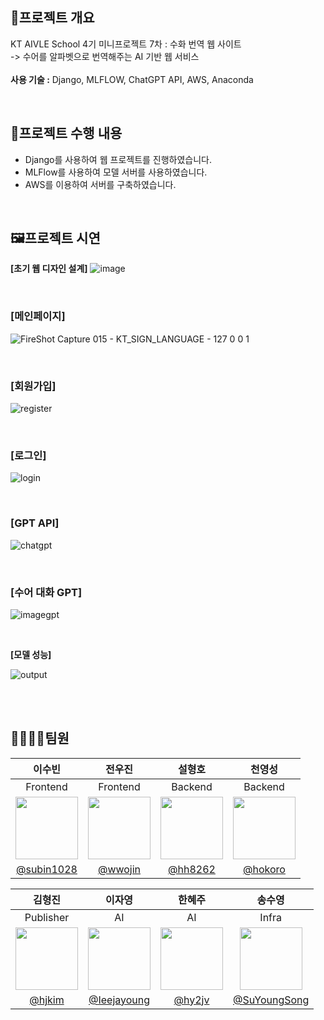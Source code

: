 ## 📖프로젝트 개요

KT AIVLE School 4기 미니프로젝트 7차 : 수화 번역 웹 사이트<br>
-> 수어를 알파벳으로 번역해주는 AI 기반 웹 서비스<br><br>
**사용 기술 :** Django, MLFLOW, ChatGPT API, AWS, Anaconda 




<br>

## 🧾프로젝트 수행 내용
- Django를 사용하여 웹 프로젝트를 진행하였습니다.
- MLFlow를 사용하여 모델 서버를 사용하였습니다.
- AWS를 이용하여 서버를 구축하였습니다.


<br>


## 🖼프로젝트 시연
**[초기 웹 디자인 설계]**
![image](https://github.com/SuYoungSong/Web-Sign-Language-Translation/assets/98371516/8791115d-f37f-4c09-9cb9-d0b10b6e6fec)

<br>

### [메인페이지]
![FireShot Capture 015 - KT_SIGN_LANGUAGE - 127 0 0 1](https://github.com/SuYoungSong/Web-Sign-Language-Translation/assets/80526924/caeeb07a-0eb0-4ccd-843a-13755883fc72)


<br>

### [회원가입]
![register](https://github.com/SuYoungSong/Web-Sign-Language-Translation/assets/80526924/ce5ae013-9244-47ea-953b-7f97377a14cd)

<br>

### [로그인]
![login](https://github.com/SuYoungSong/Web-Sign-Language-Translation/assets/80526924/b16cdb3e-2a8e-4269-be30-408a75025218)

<br>

### [GPT API]
![chatgpt](https://github.com/SuYoungSong/Web-Sign-Language-Translation/assets/80526924/7c2c63c5-1831-4a83-9b2e-98f18d60bd1d)

<br>

### [수어 대화 GPT]
![imagegpt](https://github.com/SuYoungSong/Web-Sign-Language-Translation/assets/80526924/30e48dc5-a340-4d88-8143-3a34cc39f6b6)

<br>

**[모델 성능]**

![output](https://github.com/SuYoungSong/Web-Sign-Language-Translation/assets/98371516/986f2da2-2503-4d37-a9b4-e0b2afc43989)


<br><br>
## 👨‍👩‍👧‍👧팀원
|이수빈|전우진|설형호|천영성|
|:-:|:-:|:-:|:-:|
|Frontend|Frontend|Backend|Backend|
|<img src='https://github.com/SuYoungSong/Web-Sign-Language-Translation/assets/80526924/6f6d62a1-d5cc-4d79-84ee-7cd94e42fc40' width=100 />|<img src='https://github.com/SuYoungSong/Web-Sign-Language-Translation/assets/80526924/9d8233a5-d7ae-4232-b296-822f7e44ba69' width=100 />|<img src='https://github.com/SuYoungSong/Web-Sign-Language-Translation/assets/80526924/e662d27e-26b0-43cb-805b-3864fd8be002' width=100 />|<img src='https://github.com/SuYoungSong/Web-Sign-Language-Translation/assets/80526924/20b3a264-8ef1-4ecd-9e81-4e293aa69fe0' width=100 />|
|[@subin1028](https://github.com/subin1028)|[@wwojin](https://github.com/jsm9194)|[@hh8262](https://github.com/hh8262)|[@hokoro](https://github.com/hokoro)|


|김형진|이자영|한혜주|송수영|
|:-:|:-:|:-:|:-:|
|Publisher|AI|AI|Infra|
|<img src='https://github.com/SuYoungSong/Web-Sign-Language-Translation/assets/80526924/c6cc0882-98bb-4fb2-aa86-a8e9d7682293' width=100 />|<img src='https://github.com/SuYoungSong/Web-Sign-Language-Translation/assets/80526924/afaab16c-5235-4a47-bfb5-777e3fb6094f' width=100 />|<img src='https://github.com/SuYoungSong/Web-Sign-Language-Translation/assets/80526924/54f99bef-4dd9-4a69-be51-da58e0fae9b4' width=100 />|<img src='https://github.com/SuYoungSong/Web-Sign-Language-Translation/assets/80526924/664bca9b-521b-45f2-a597-3c0766093067' width=100 />|
|[@hjkim](https://github.com/hjcode00)|[@Ieejayoung](https://github.com/Ieejayoung) |[@hy2jv](https://github.com/hy2jv)|[@SuYoungSong](https://github.com/SuYoungSong)|



